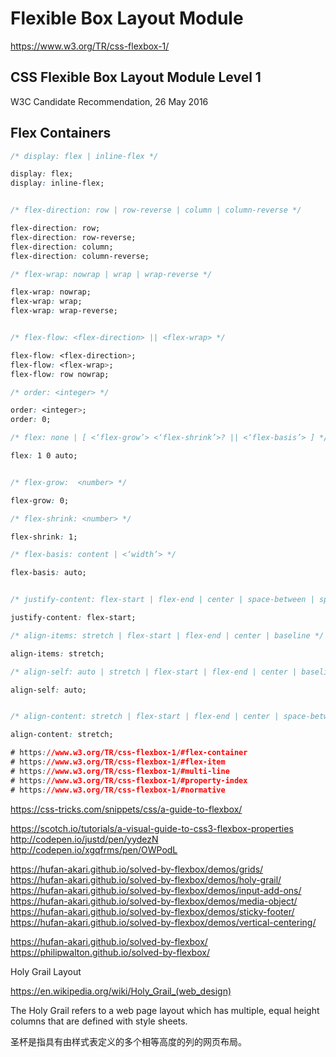 # Flexible Box Layout Module  

https://www.w3.org/TR/css-flexbox-1/  


## CSS Flexible Box Layout Module Level 1  
W3C Candidate Recommendation, 26 May 2016


## Flex Containers  

```css
/* display: flex | inline-flex */  

display: flex;
display: inline-flex;


/* flex-direction: row | row-reverse | column | column-reverse */  

flex-direction: row;
flex-direction: row-reverse;
flex-direction: column;
flex-direction: column-reverse;

/* flex-wrap: nowrap | wrap | wrap-reverse */

flex-wrap: nowrap;
flex-wrap: wrap;
flex-wrap: wrap-reverse;


/* flex-flow: <flex-direction> || <flex-wrap> */

flex-flow: <flex-direction>;
flex-flow: <flex-wrap>;
flex-flow: row nowrap;

/* order: <integer> */

order: <integer>;
order: 0;

/* flex: none | [ <‘flex-grow’> <‘flex-shrink’>? || <‘flex-basis’> ] */

flex: 1 0 auto;


/* flex-grow:  <number> */

flex-grow: 0;

/* flex-shrink: <number> */

flex-shrink: 1;

/* flex-basis: content | <‘width’> */

flex-basis: auto;


/* justify-content: flex-start | flex-end | center | space-between | space-around */

justify-content: flex-start;

/* align-items: stretch | flex-start | flex-end | center | baseline */

align-items: stretch;

/* align-self: auto | stretch | flex-start | flex-end | center | baseline */

align-self: auto;


/* align-content: stretch | flex-start | flex-end | center | space-between | space-around */

align-content: stretch;

# https://www.w3.org/TR/css-flexbox-1/#flex-container  
# https://www.w3.org/TR/css-flexbox-1/#flex-item  
# https://www.w3.org/TR/css-flexbox-1/#multi-line  
# https://www.w3.org/TR/css-flexbox-1/#property-index  
# https://www.w3.org/TR/css-flexbox-1/#normative

``` 







https://css-tricks.com/snippets/css/a-guide-to-flexbox/  

https://scotch.io/tutorials/a-visual-guide-to-css3-flexbox-properties  
http://codepen.io/justd/pen/yydezN  
http://codepen.io/xgqfrms/pen/OWPodL  


https://hufan-akari.github.io/solved-by-flexbox/demos/grids/  
https://hufan-akari.github.io/solved-by-flexbox/demos/holy-grail/  
https://hufan-akari.github.io/solved-by-flexbox/demos/input-add-ons/  
https://hufan-akari.github.io/solved-by-flexbox/demos/media-object/  
https://hufan-akari.github.io/solved-by-flexbox/demos/sticky-footer/  
https://hufan-akari.github.io/solved-by-flexbox/demos/vertical-centering/  


https://hufan-akari.github.io/solved-by-flexbox/  
https://philipwalton.github.io/solved-by-flexbox/  

Holy Grail Layout

https://en.wikipedia.org/wiki/Holy_Grail_(web_design)

The Holy Grail refers to a web page layout which has multiple, equal height columns that are defined with style sheets.   


圣杯是指具有由样式表定义的多个相等高度的列的网页布局。



